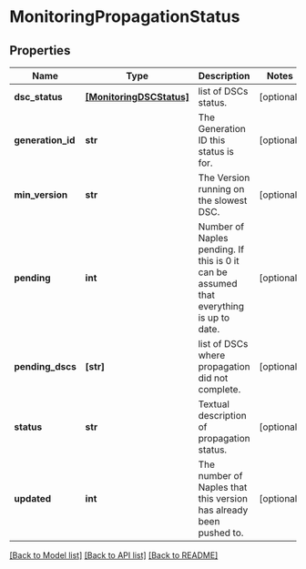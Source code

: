# MonitoringPropagationStatus

## Properties
Name | Type | Description | Notes
------------ | ------------- | ------------- | -------------
**dsc_status** | [**[MonitoringDSCStatus]**](MonitoringDSCStatus.md) | list of DSCs status. | [optional] 
**generation_id** | **str** | The Generation ID this status is for. | [optional] 
**min_version** | **str** | The Version running on the slowest DSC. | [optional] 
**pending** | **int** | Number of Naples pending. If this is 0 it can be assumed that everything is up to date. | [optional] 
**pending_dscs** | **[str]** | list of DSCs where propagation did not complete. | [optional] 
**status** | **str** | Textual description of propagation status. | [optional] 
**updated** | **int** | The number of Naples that this version has already been pushed to. | [optional] 

[[Back to Model list]](../README.md#documentation-for-models) [[Back to API list]](../README.md#documentation-for-api-endpoints) [[Back to README]](../README.md)


